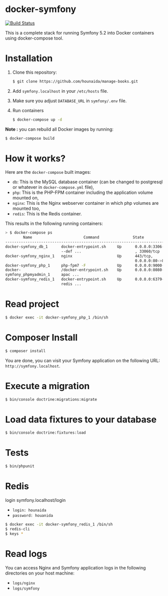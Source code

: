 docker-symfony
==============

[![Build Status](https://secure.travis-ci.org/eko/docker-symfony.png?branch=master)](http://travis-ci.org/eko/docker-symfony)


This is a complete stack for running Symfony 5.2 into Docker containers using docker-compose tool.

# Installation

1. Clone this repository:

    ```bash
    $ git clone https://github.com/hounaida/manage-books.git
    ```

2. Add `symfony.localhost` in your `/etc/hosts` file.

3. Make sure you adjust `DATABASE_URL` in `symfony/.env` file.

4. Run containers

    ```bash
    $ docker-compose up -d
    ```

**Note :** you can rebuild all Docker images by running:

```bash
$ docker-compose build
```

# How it works?

Here are the `docker-compose` built images:

* `db`: This is the MySQL database container (can be changed to postgresql or whatever in `docker-compose.yml` file),
* `php`: This is the PHP-FPM container including the application volume mounted on,
* `nginx`: This is the Nginx webserver container in which php volumes are mounted too,
* `redis`: This is the Redis container.


This results in the following running containers:

```bash
> $ docker-compose ps
        Name                       Command               State              Ports
--------------------------------------------------------------------------------------------
docker-symfony_db_1      docker-entrypoint.sh     Up      0.0.0.0:3306->3306/tcp
                         --def ...                        , 33060/tcp           
docker-symfony_nginx_1   nginx                    Up      443/tcp,              
                                                          0.0.0.0:80->80/tcp    
docker-symfony_php_1     php-fpm7 -F              Up      0.0.0.0:9000->9001/tcp
docker-                  /docker-entrypoint.sh    Up      0.0.0.0:8080->80/tcp  
symfony_phpmyadmin_1     apac ...                                               
docker-symfony_redis_1   docker-entrypoint.sh     Up      0.0.0.0:6379->6379/tcp
                         redis ...                                              
```
# Read project
```bash cd symfony
$ docker exec -it docker-symfony_php_1 /bin/sh
```
   
# Composer Install
```bash
$ composer install
```
You are done, you can visit your Symfony application on the following URL: `http://symfony.localhost`.

# Execute a migration
```bash
$ bin/console doctrine:migrations:migrate
```

# Load data fixtures to your database
```bash
$ bin/console doctrine:fixtures:load
```

# Tests
```bash
$ bin/phpunit
```

# Redis
login symfony.localhost/login 
* `login: hounaida`
* `password: houanida`
```bash
$ docker exec -it docker-symfony_redis_1 /bin/sh
$ redis-cli
$ keys *
```

# Read logs

You can access Nginx and Symfony application logs in the following directories on your host machine:

* `logs/nginx`
* `logs/symfony`
